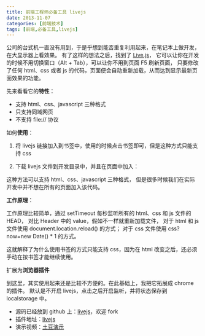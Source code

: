 ```yaml
---
title: 前端工程师必备工具 livejs
date: 2013-11-07
categories: [前端技术]
tags: [前端,必备工具,livejs]
---
```


公司的台式机一直没有用到，于是乎想到能否重复利用起来，在笔记本上做开发，在大显示器上看效果。
有了这样的想法之后，找到了 [Live.js](http://livejs.com/)，
它可以让你在开发的时候不用切换窗口（Alt + Tab），可以让你不用到页面 F5 刷新页面，
只要修改了任何 html、css 或者 js 的代码，页面便会自动重新加载，从而达到显示最新页面效果的功能。

先来看看它的**特性**：

* 支持 html、css、javascript 三种格式
* 只支持同域网页
* 不支持 file:// 协议

如何**使用**：

1) 将 livejs 链接加入到书签中，使用的时候点击书签即可，但是这种方式只能支持 css

2) 下载 livejs 文件到开发目录中，并且在页面中加入：

	<script src="live.js"></script>

这种方法可以支持 html、css、javascript 三种格式，
但是很多时候我们在实际开发中并不想在所有的页面加入该代码。

**工作原理**：

工作原理比较简单，通过 setTimeout 每秒监听所有的 html、css 和 js 文件的 HEAD，
对比 Header 中的 value，假如不一样就重新加载文件，
对于 html 和 js 文件使用 document.location.reload() 的方式；
对于 css 文件使用 css?now=new Date() * 1 的方式。

这就解释了为什么使用书签的方式只能支持 css，因为在 html 改变之后，还必须手动在按书签才能继续使用。

扩展为**浏览器插件**

到这里，其实使用起来还是比较不方便的。在此基础上，我把它拓展成 chrome 的插件。
默认是不开启 livejs，点击之后开启监听，并将状态保存到 localstorage 中。

* 源码已经放到 github 上：[livejs](https://github.com/wenzhixin/livejs)，欢迎 fork
* 插件地址：[livejs](https://chrome.google.com/webstore/detail/livejs/fnenjmjepccoionjgdgimlnppidghbbg)
* 演示视频：[土豆演示](http://www.tudou.com/programs/view/5DJkdSuo5lk/)
